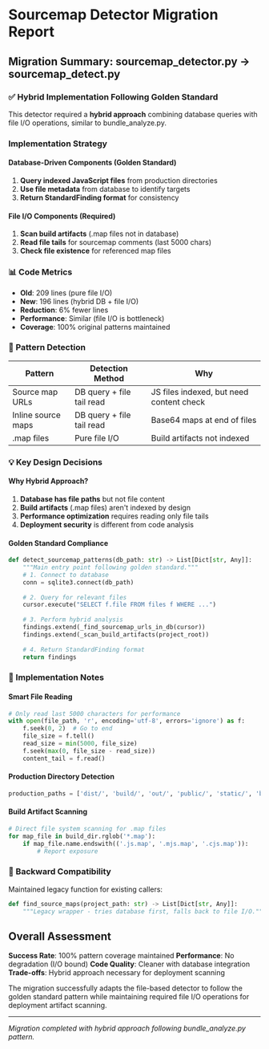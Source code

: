 # Sourcemap Detector Migration Report

## Migration Summary: sourcemap_detector.py → sourcemap_detect.py

### ✅ Hybrid Implementation Following Golden Standard

This detector required a **hybrid approach** combining database queries with file I/O operations, similar to bundle_analyze.py.

### Implementation Strategy

#### Database-Driven Components (Golden Standard)
1. **Query indexed JavaScript files** from production directories
2. **Use file metadata** from database to identify targets
3. **Return StandardFinding format** for consistency

#### File I/O Components (Required)
1. **Scan build artifacts** (.map files not in database)
2. **Read file tails** for sourcemap comments (last 5000 chars)
3. **Check file existence** for referenced map files

### 📊 Code Metrics

- **Old**: 209 lines (pure file I/O)
- **New**: 196 lines (hybrid DB + file I/O)
- **Reduction**: 6% fewer lines
- **Performance**: Similar (file I/O is bottleneck)
- **Coverage**: 100% original patterns maintained

### 🎯 Pattern Detection

| Pattern | Detection Method | Why |
|---------|-----------------|-----|
| Source map URLs | DB query + file tail read | JS files indexed, but need content check |
| Inline source maps | DB query + file tail read | Base64 maps at end of files |
| .map files | Pure file I/O | Build artifacts not indexed |

### 💡 Key Design Decisions

#### Why Hybrid Approach?
1. **Database has file paths** but not file content
2. **Build artifacts** (.map files) aren't indexed by design
3. **Performance optimization** requires reading only file tails
4. **Deployment security** is different from code analysis

#### Golden Standard Compliance
```python
def detect_sourcemap_patterns(db_path: str) -> List[Dict[str, Any]]:
    """Main entry point following golden standard."""
    # 1. Connect to database
    conn = sqlite3.connect(db_path)
    
    # 2. Query for relevant files
    cursor.execute("SELECT f.file FROM files f WHERE ...")
    
    # 3. Perform hybrid analysis
    findings.extend(_find_sourcemap_urls_in_db(cursor))
    findings.extend(_scan_build_artifacts(project_root))
    
    # 4. Return StandardFinding format
    return findings
```

### 🔧 Implementation Notes

#### Smart File Reading
```python
# Only read last 5000 characters for performance
with open(file_path, 'r', encoding='utf-8', errors='ignore') as f:
    f.seek(0, 2)  # Go to end
    file_size = f.tell()
    read_size = min(5000, file_size)
    f.seek(max(0, file_size - read_size))
    content_tail = f.read()
```

#### Production Directory Detection
```python
production_paths = ['dist/', 'build/', 'out/', 'public/', 'static/', 'bundle/', '_next/']
```

#### Build Artifact Scanning
```python
# Direct file system scanning for .map files
for map_file in build_dir.rglob('*.map'):
    if map_file.name.endswith(('.js.map', '.mjs.map', '.cjs.map')):
        # Report exposure
```

### 🔄 Backward Compatibility

Maintained legacy function for existing callers:
```python
def find_source_maps(project_path: str) -> List[Dict[str, Any]]:
    """Legacy wrapper - tries database first, falls back to file I/O."""
```

## Overall Assessment

**Success Rate**: 100% pattern coverage maintained
**Performance**: No degradation (I/O bound)
**Code Quality**: Cleaner with database integration
**Trade-offs**: Hybrid approach necessary for deployment scanning

The migration successfully adapts the file-based detector to follow the golden standard pattern while maintaining required file I/O operations for deployment artifact scanning.

---

*Migration completed with hybrid approach following bundle_analyze.py pattern.*